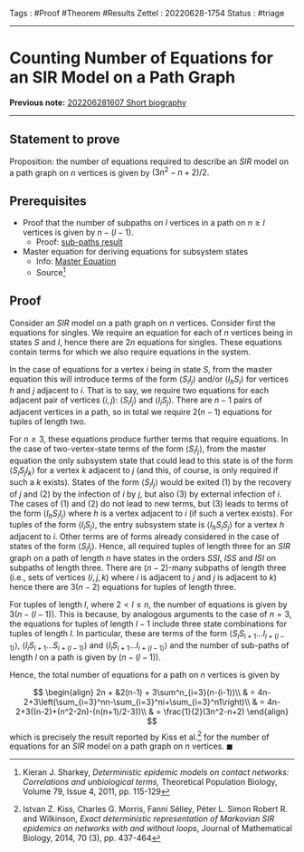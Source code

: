 Tags : #Proof #Theorem #Results
Zettel :  20220628-1754
Status : #triage 

-----

# Counting Number of Equations for an SIR Model on a Path Graph

**Previous note:** [202206281607 Short biography](202206281607%20Short%20biography.md)

-----

## Statement to prove

Proposition: the number of equations required to describe an $SIR$ model on a path graph on $n$ vertices is given by $(3n^2-n+2)/2.$

## Prerequisites

- Proof that the number of subpaths on $l$ vertices in a path on $n\geq l$ vertices is given by $n-(l-1)$.
    - Proof: [sub-paths result](obsidian://open?vault=ResearchNotes&file=2022%2F06%2F202206281759%20Num%20Subpaths%20Result)
- Master equation for deriving equations for subsystem states
    - Info: [Master Equation](obsidian://open?vault=ResearchNotes&file=2022%2F06%2F202206281827%20Master%20Equation)
    - Source[^1]

## Proof


Consider an $SIR$ model on a path graph on $n$ vertices. Consider first the equations for singles. We require an equation for each of $n$ vertices being in states $S$ and $I,$ hence there are $2n$ equations for singles. These equations contain terms for which we also require equations in the system.

In the case of equations for a vertex $i$ being in state $S,$ from the master equation this will introduce terms of the form $\langle S_i I_j \rangle$ and/or $\langle I_h S_i \rangle$ for vertices $h$ and $j$ adjacent to $i.$ That is to say, we require two equations for each adjacent pair of vertices $(i, j):$ $\langle S_i I_j \rangle$ and $\langle I_i S_j \rangle.$ There are $n-1$ pairs of adjacent vertices in a path, so in total we require $2(n-1)$ equations for tuples of length two.

For $n\geq3$, these equations produce further terms that require equations. In the case of two-vertex-state terms of the form $\langle S_i I_j \rangle,$ from the master equation the only subsystem state that could lead to this state is of the form $\langle S_i S_j I_k \rangle$ for a vertex $k$ adjacent to $j$ (and this, of course, is only required if such a $k$ exists). States of the form $\langle S_i I_j \rangle$ would be exited (1) by the recovery of $j$ and (2) by the infection of $i$ by $j,$ but also (3) by external infection of $i$. The cases of (1) and (2) do not lead to new terms, but (3) leads to terms of the form $\langle I_h S_i I_j \rangle$ where $h$ is a vertex adjacent to $i$ (if such a vertex exists). For tuples of the form $\langle I_i S_j \rangle,$ the entry subsystem state is $\langle I_h S_i S_j \rangle$ for a vertex $h$ adjacent to $i$. Other terms are of forms already considered in the case of states of the form $\langle S_i I_j \rangle$. Hence, all required tuples of length three for an $SIR$ graph on a path of length $n$ have states in the orders $SSI$, $ISS$ and $ISI$ on subpaths of length three. There are $(n-2)$-many subpaths of length three (i.e., sets of vertices $(i, j, k)$ where $i$ is adjacent to $j$ and $j$ is adjacent to $k$) hence there are $3(n-2)$ equations for tuples of length three.

For tuples of length $l$, where $2<l\leq n$, the number of equations is given by $3(n-(l-1))$. This is because, by analogous arguments to the case of $n=3$, the equations for tuples of length $l-1$ include three state combinations for tuples of length $l$. In particular, these are terms of the form $\langle S_i S_{i+1} \dots I_{i+(l-1)} \rangle$, $\langle I_i S_{i+1} \dots S_{i+(l-1)} \rangle$ and $\langle I_i S_{i+1} \dots I_{i+(l-1)} \rangle$ and the number of sub-paths of length $l$ on a path is given by $(n-(l-1))$.

Hence, the total number of equations for a path on $n$ vertices is given by

$$
\begin{align}
2n + &2(n-1) + 3\sum^n_{i=3}(n-(i-1))\\
& = 4n-2+3\left(\sum_{i=3}^nn-\sum_{i=3}^ni+\sum_{i=3}^n1\right)\\
& = 4n-2+3((n-2)+(n^2-2n)-(n(n+1)/2-3))\\
& = \frac{1}{2}(3n^2-n+2)
\end{align}
$$
which is precisely the result reported by Kiss et al.[^2] for the number of equations for an $SIR$ model on a path graph on $n$ vertices.  $\blacksquare$


[^1]: Kieran J. Sharkey, _Deterministic epidemic models on contact networks: Correlations and unbiological terms,_ Theoretical Population Biology, Volume 79, Issue 4, 2011, pp. 115-129
[^2]: Istvan Z. Kiss, Charles G. Morris, Fanni Sélley, Péter L. Simon Robert R. and Wilkinson, *Exact deterministic representation of Markovian SIR epidemics on networks with and without loops*, Journal of Mathematical Biology, 2014, 70 (3), pp. 437-464
